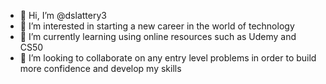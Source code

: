 - 👋 Hi, I’m @dslattery3
- 👀 I’m interested in starting a new career in the world of technology
- 🌱 I’m currently learning using online resources such as Udemy and CS50
- 💞️ I’m looking to collaborate on any entry level problems in order to build more confidence and develop my skills

<!---
dslattery3/dslattery3 is a ✨ special ✨ repository because its `README.md` (this file) appears on your GitHub profile.
You can click the Preview link to take a look at your changes.
--->
